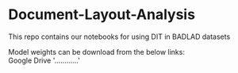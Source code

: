 # Document-Layout-Analysis
This repo contains our notebooks for using DIT in BADLAD datasets

Model weights can be download from the below links: <br>Google Drive '............'
